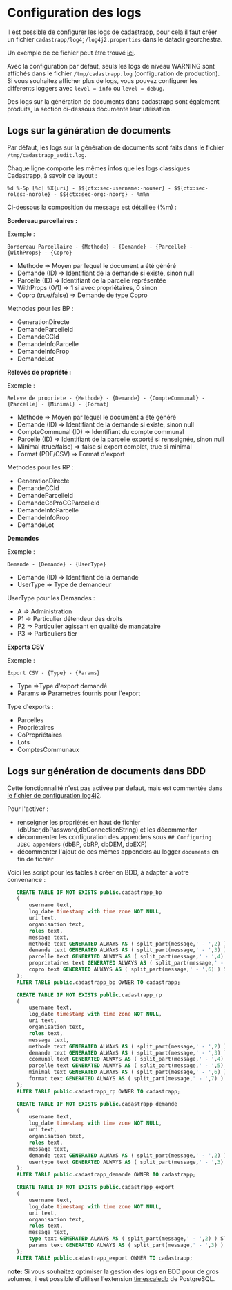 
# Configuration des logs



Il est possible de configurer les logs de cadastrapp, pour cela il faut créer un fichier `cadastrapp/log4j/log4j2.properties` dans le datadir georchestra.

Un exemple de ce fichier peut être trouvé [ici](https://github.com/georchestra/cadastrapp/tree/master/cadastrapp/src/main/resources/log4j2.properties).

Avec la configuration par défaut, seuls les logs de niveau WARNING sont affichés dans le fichier `/tmp/cadastrapp.log` (configuration de production).
Si vous souhaitez afficher plus de logs, vous pouvez configurer les differents loggers avec `level = info` ou `level = debug`.

Des logs sur la génération de documents dans cadastrapp sont également produits, la section ci-dessous documente leur utilisation.


## Logs sur la génération de documents


Par défaut, les logs sur la génération de documents sont faits dans le fichier `/tmp/cadastrapp_audit.log`.

Chaque ligne comporte les mêmes infos que les logs classiques Cadastrapp, à savoir ce layout :

`%d %-5p [%c] %X{uri} - $${ctx:sec-username:-nouser} - $${ctx:sec-roles:-norole} - $${ctx:sec-org:-noorg} - %m%n`

Ci-dessous la composition du message est détaillée (%m) : 

**Bordereau parcellaires :**

Exemple :

`Bordereau Parcellaire - {Methode} - {Demande} - {Parcelle} - {WithProps} - {Copro}`

* Methode => Moyen par lequel le document a été généré
* Demande (ID) => Identifiant de la demande si existe, sinon null
* Parcelle (ID) => Identifiant de la parcelle représentée
* WithProps (0/1) => 1 si avec propriétaires, 0 sinon
* Copro (true/false) => Demande de type Copro

Methodes pour les BP :

* GenerationDirecte
* DemandeParcelleId
* DemandeCCId
* DemandeInfoParcelle
* DemandeInfoProp
* DemandeLot


**Relevés de propriété :**

Exemple :

`Releve de propriete - {Methode} - {Demande} - {CompteCommunal} - {Parcelle} - {Minimal} - {Format}`

* Methode => Moyen par lequel le document a été généré
* Demande (ID) => Identifiant de la demande si existe, sinon null
* CompteCommunal (ID) => Identifiant du compte communal
* Parcelle (ID) => Identifiant de la parcelle exporté si renseignée, sinon null
* Minimal (true/false) => false si export complet, true si minimal
* Format (PDF/CSV) => Format d'export

Methodes pour les RP :

* GenerationDirecte
* DemandeCCId
* DemandeParcelleId
* DemandeCoProCCParcelleId
* DemandeInfoParcelle
* DemandeInfoProp
* DemandeLot


**Demandes**

Exemple :

`Demande - {Demande} - {UserType}`

* Demande (ID) => Identifiant de la demande
* UserType => Type de demandeur

UserType pour les Demandes :

* A => Administration
* P1 => Particulier détendeur des droits
* P2 => Particulier agissant en qualité de mandataire
* P3 => Particuliers tier


**Exports CSV**

Exemple :

`Export CSV - {Type} - {Params}`

* Type =>Type d'export demandé
* Params => Parametres fournis pour l'export

Type d'exports :

* Parcelles
* Propriétaires
* CoPropriétaires
* Lots
* ComptesCommunaux


## Logs sur génération de documents dans BDD


Cette fonctionnalité n'est pas activée par defaut, mais est commentée dans [le fichier de configuration log4j2](https://github.com/georchestra/cadastrapp/tree/master/cadastrapp/src/main/resources/log4j2.properties).

Pour l'activer : 

* renseigner les propriétés en haut de fichier (dbUser,dbPassword,dbConnectionString) et les décommenter
* décommenter les configuration des appenders sous `## Configuring JDBC appenders` (dbBP, dbRP, dbDEM, dbEXP)
* décommenter l'ajout de ces mêmes appenders au logger `documents` en fin de fichier

Voici les script pour les tables à créer en BDD, à adapter à votre convenance :

```sql
   CREATE TABLE IF NOT EXISTS public.cadastrapp_bp
   (
       username text,
       log_date timestamp with time zone NOT NULL,
       uri text,
       organisation text,
       roles text,
       message text,
       methode text GENERATED ALWAYS AS ( split_part(message,' - ',2) ) STORED,
       demande text GENERATED ALWAYS AS ( split_part(message,' - ',3) ) STORED,
       parcelle text GENERATED ALWAYS AS ( split_part(message,' - ',4) ) STORED,
       proprietaires text GENERATED ALWAYS AS ( split_part(message,' - ',5) ) STORED,
       copro text GENERATED ALWAYS AS ( split_part(message,' - ',6) ) STORED
   );
   ALTER TABLE public.cadastrapp_bp OWNER TO cadastrapp;

   CREATE TABLE IF NOT EXISTS public.cadastrapp_rp
   (
       username text,
       log_date timestamp with time zone NOT NULL,
       uri text,
       organisation text,
       roles text,
       message text,
       methode text GENERATED ALWAYS AS ( split_part(message,' - ',2) ) STORED,
       demande text GENERATED ALWAYS AS ( split_part(message,' - ',3) ) STORED,
       ccomunal text GENERATED ALWAYS AS ( split_part(message,' - ',4) ) STORED,
       parcelle text GENERATED ALWAYS AS ( split_part(message,' - ',5) ) STORED,
       minimal text GENERATED ALWAYS AS ( split_part(message,' - ',6) ) STORED,
       format text GENERATED ALWAYS AS ( split_part(message,' - ',7) ) STORED
   );
   ALTER TABLE public.cadastrapp_rp OWNER TO cadastrapp;

   CREATE TABLE IF NOT EXISTS public.cadastrapp_demande
   (
       username text,
       log_date timestamp with time zone NOT NULL,
       uri text,
       organisation text,
       roles text,
       message text,
       demande text GENERATED ALWAYS AS ( split_part(message,' - ',2) ) STORED,
       usertype text GENERATED ALWAYS AS ( split_part(message,' - ',3) ) STORED
   );
   ALTER TABLE public.cadastrapp_demande OWNER TO cadastrapp;

   CREATE TABLE IF NOT EXISTS public.cadastrapp_export
   (
       username text,
       log_date timestamp with time zone NOT NULL,
       uri text,
       organisation text,
       roles text,
       message text,
       type text GENERATED ALWAYS AS ( split_part(message,' - ',2) ) STORED,
       params text GENERATED ALWAYS AS ( split_part(message,' - ',3) ) STORED
   );
   ALTER TABLE public.cadastrapp_export OWNER TO cadastrapp;
```


**note:**
   Si vous souhaitez optimiser la gestion des logs en BDD pour de gros volumes, il est possible d'utiliser l'extension [timescaledb](https://docs.timescale.com/install/latest/self-hosted/installation-debian/) de PostgreSQL.

